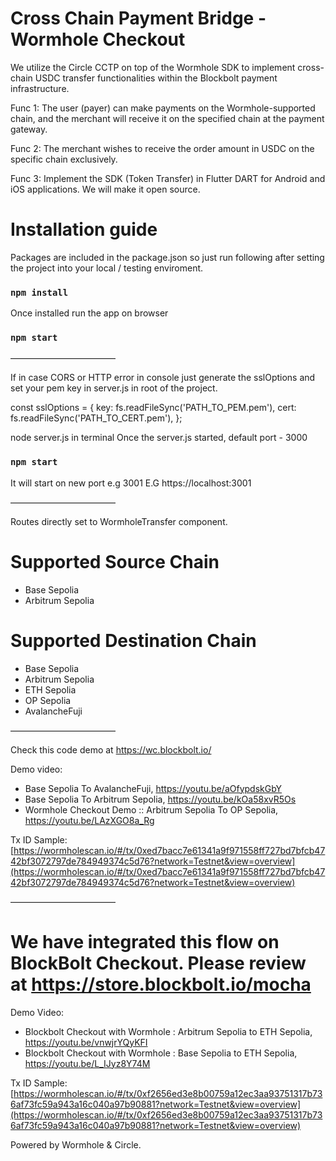 # Cross Chain Payment Bridge - Wormhole Checkout

We utilize the Circle CCTP on top of the Wormhole SDK to implement cross-chain USDC transfer functionalities within the Blockbolt payment infrastructure.

Func 1: The user (payer) can make payments on the Wormhole-supported chain, and the merchant will receive it on the specified chain at the payment gateway.

Func 2: The merchant wishes to receive the order amount in USDC on the specific chain exclusively.

Func 3: Implement the SDK (Token Transfer) in Flutter DART for Android and iOS applications. We will make it open source.

# Installation guide

Packages are included in the package.json so just run following after setting the project into your local / testing enviroment.
### `npm install`

Once installed run the app on browser 
### `npm start`

————————————

If in case CORS or HTTP error in console just generate the sslOptions and set your pem key in server.js in root of the project.

const sslOptions = {
  key: fs.readFileSync('PATH_TO_PEM.pem'),
  cert: fs.readFileSync('PATH_TO_CERT.pem'),
};

node server.js in terminal
Once the server.js started, default port - 3000 

### `npm start`

It will start on new port e.g 3001 E.G https://localhost:3001

————————————

Routes directly set to WormholeTransfer component.

# Supported Source Chain
- Base Sepolia
- Arbitrum Sepolia

# Supported Destination Chain
- Base Sepolia
- Arbitrum Sepolia
- ETH Sepolia
- OP Sepolia
- AvalancheFuji

————————————

Check this code demo at 
https://wc.blockbolt.io/

Demo video:

- Base Sepolia To AvalancheFuji, https://youtu.be/aOfypdskGbY
- Base Sepolia To Arbitrum Sepolia, https://youtu.be/kOa58xvR5Os
- Wormhole Checkout Demo :: Arbitrum Sepolia To OP Sepolia, https://youtu.be/LAzXGO8a_Rg

Tx ID Sample:
[https://wormholescan.io/#/tx/0xed7bacc7e61341a9f971558ff727bd7bfcb4742bf3072797de784949374c5d76?network=Testnet&view=overview](https://wormholescan.io/#/tx/0xed7bacc7e61341a9f971558ff727bd7bfcb4742bf3072797de784949374c5d76?network=Testnet&view=overview)

————————————

# We have integrated this flow on BlockBolt Checkout. Please review at https://store.blockbolt.io/mocha

Demo Video:
- Blockbolt Checkout with Wormhole : Arbitrum Sepolia to ETH Sepolia, https://youtu.be/vnwjrYQyKFI
- Blockbolt Checkout with Wormhole : Base Sepolia to ETH Sepolia, https://youtu.be/L_IJyz8Y74M

Tx ID Sample:
[https://wormholescan.io/#/tx/0xf2656ed3e8b00759a12ec3aa93751317b736af73fc59a943a16c040a97b90881?network=Testnet&view=overview](https://wormholescan.io/#/tx/0xf2656ed3e8b00759a12ec3aa93751317b736af73fc59a943a16c040a97b90881?network=Testnet&view=overview)

Powered by Wormhole & Circle.
